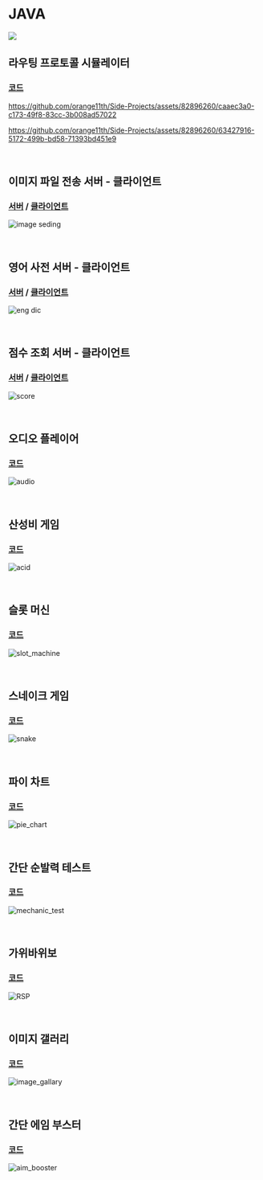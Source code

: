 # JAVA
<img src="https://img.shields.io/badge/java-4479A1?style=for-the-badge&logo=java&logoColor=white">

## 라우팅 프로토콜 시뮬레이터 
### [코드](https://github.com/orange11th/Side-Projects/tree/main/JAVA/Router_Simulator/src)
https://github.com/orange11th/Side-Projects/assets/82896260/caaec3a0-c173-49f8-83cc-3b008ad57022

https://github.com/orange11th/Side-Projects/assets/82896260/63427916-5172-499b-bd58-71393bd451e9

</br>

## 이미지 파일 전송 서버 - 클라이언트 
### [서버](https://github.com/orange11th/Side-Projects/blob/main/JAVA/15%EC%9E%A5-%EB%84%A4%ED%8A%B8%EC%9B%8C%ED%81%AC/src/eightServer.java) / [클라이언트](https://github.com/orange11th/Side-Projects/blob/main/JAVA/15%EC%9E%A5-%EB%84%A4%ED%8A%B8%EC%9B%8C%ED%81%AC/src/eightClient.java)
![image seding](https://github.com/orange11th/Side-Projects/assets/82896260/0b629514-83e2-4ab7-ad93-f3b702ac7a62)

</br>

## 영어 사전 서버 - 클라이언트 
### [서버](https://github.com/orange11th/Side-Projects/blob/main/JAVA/15%EC%9E%A5-%EB%84%A4%ED%8A%B8%EC%9B%8C%ED%81%AC/src/sixServer.java) / [클라이언트](https://github.com/orange11th/Side-Projects/blob/main/JAVA/15%EC%9E%A5-%EB%84%A4%ED%8A%B8%EC%9B%8C%ED%81%AC/src/sixClient.java)
![eng dic](https://github.com/orange11th/Side-Projects/assets/82896260/9bc7d0fe-6aaf-4727-be37-33fd2bbd40cd)

</br>

## 점수 조회 서버 - 클라이언트
### [서버](https://github.com/orange11th/Side-Projects/blob/main/JAVA/15%EC%9E%A5-%EB%84%A4%ED%8A%B8%EC%9B%8C%ED%81%AC/src/fiveServer.java) / [클라이언트](https://github.com/orange11th/Side-Projects/blob/main/JAVA/15%EC%9E%A5-%EB%84%A4%ED%8A%B8%EC%9B%8C%ED%81%AC/src/fiveClient.java)
![score](https://github.com/orange11th/Side-Projects/assets/82896260/ebbd1c72-e5e6-4704-b438-db27f94c520e)

</br>

## 오디오 플레이어
### [코드](https://github.com/orange11th/Side-Projects/blob/main/JAVA/14%EC%9E%A5-%EA%B3%A0%EA%B8%89%20%EC%8A%A4%EC%9C%99%20%EC%BB%B4%ED%8F%AC%EB%84%8C%ED%8A%B8/src/eight.java)
![audio](https://github.com/orange11th/Side-Projects/assets/82896260/5b39b5e2-42de-4d95-8446-228f72d55272)

</br>

## 산성비 게임
### [코드](https://github.com/orange11th/Side-Projects/blob/main/JAVA/13%EC%9E%A5-%EC%8A%A4%EB%A0%88%EB%93%9C%EC%99%80%20%EB%A9%80%ED%8B%B0%ED%83%9C%EC%8A%A4%ED%82%B9/src/eleven.java)
![acid](https://github.com/orange11th/Side-Projects/assets/82896260/f40d42b4-1fbe-4edb-a892-3751ffa899dc)

</br>

## 슬롯 머신
### [코드](https://github.com/orange11th/Side-Projects/blob/main/JAVA/13%EC%9E%A5-%EC%8A%A4%EB%A0%88%EB%93%9C%EC%99%80%20%EB%A9%80%ED%8B%B0%ED%83%9C%EC%8A%A4%ED%82%B9/src/nine.java)
![slot_machine](https://github.com/orange11th/Side-Projects/assets/82896260/804071fc-d0fb-4647-8fce-ac0c0374cc6b)

</br>

## 스네이크 게임
### [코드](https://github.com/orange11th/Side-Projects/blob/main/JAVA/13%EC%9E%A5-%EC%8A%A4%EB%A0%88%EB%93%9C%EC%99%80%20%EB%A9%80%ED%8B%B0%ED%83%9C%EC%8A%A4%ED%82%B9/src/seven.java)
![snake](https://github.com/orange11th/Side-Projects/assets/82896260/b62d531e-a2f5-4cf4-8f45-832d74e08e49)

</br>

## 파이 차트
### [코드](https://github.com/orange11th/Side-Projects/blob/main/JAVA/12%EC%9E%A5-%EA%B7%B8%EB%9E%98%ED%94%BD/src/eleven.java)
![pie_chart](https://github.com/orange11th/Side-Projects/assets/82896260/4726ba89-6b87-440e-bf61-24237893fa8d)

</br>

## 간단 순발력 테스트
### [코드](https://github.com/orange11th/Side-Projects/blob/main/JAVA/11%EC%9E%A5-%EA%B8%B0%EB%B3%B8%EC%A0%81%EC%9D%B8%20%EC%8A%A4%EC%9C%99%20%EC%BB%B4%ED%8F%AC%EB%84%8C%ED%8A%B8%EC%99%80%20%ED%99%9C%EC%9A%A9/src/ten.java)
![mechanic_test](https://github.com/orange11th/Side-Projects/assets/82896260/917f1993-e347-45d6-9cb1-57b42364b2aa)

</br>

## 가위바위보
### [코드](https://github.com/orange11th/Side-Projects/blob/main/JAVA/11%EC%9E%A5-%EA%B8%B0%EB%B3%B8%EC%A0%81%EC%9D%B8%20%EC%8A%A4%EC%9C%99%20%EC%BB%B4%ED%8F%AC%EB%84%8C%ED%8A%B8%EC%99%80%20%ED%99%9C%EC%9A%A9/src/nine.java)
![RSP](https://github.com/orange11th/Side-Projects/assets/82896260/d4baf1d2-45eb-4d9f-bb0d-99fee8941006)

</br>

## 이미지 갤러리
### [코드](https://github.com/orange11th/Side-Projects/blob/main/JAVA/11%EC%9E%A5-%EA%B8%B0%EB%B3%B8%EC%A0%81%EC%9D%B8%20%EC%8A%A4%EC%9C%99%20%EC%BB%B4%ED%8F%AC%EB%84%8C%ED%8A%B8%EC%99%80%20%ED%99%9C%EC%9A%A9/src/eight.java)
![image_gallary](https://github.com/orange11th/Side-Projects/assets/82896260/e76e77ea-8550-4b6c-a75d-ba77b4662118)

</br>

## 간단 에임 부스터
### [코드](https://github.com/orange11th/Side-Projects/blob/main/JAVA/10%EC%9E%A5-%EC%9E%90%EB%B0%94%EC%9D%98%20%EC%9D%B4%EB%B2%A4%ED%8A%B8%20%EC%B2%98%EB%A6%AC/src/six.java)
![aim_booster](https://github.com/orange11th/Side-Projects/assets/82896260/3dcf689f-1927-49df-9b81-3ed260405211)

</br>
